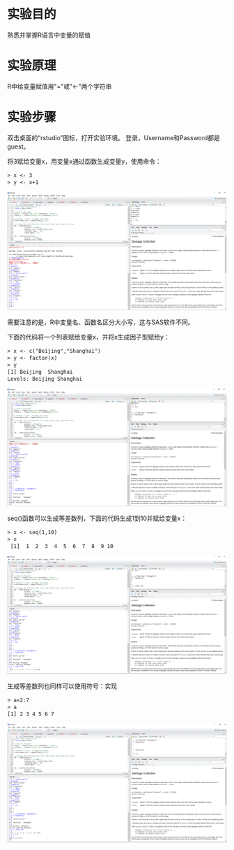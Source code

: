 # 实验目的

熟悉并掌握R语言中变量的赋值

# 实验原理

R中给变量赋值用"="或"&lt;-"两个字符串

# 实验步骤

双击桌面的“rstudio”图标，打开实验环境。
登录，Username和Password都是guest。

将3赋给变量x，用变量x通过函数生成变量y，使用命令：

```
> x <- 3
> y <- x+1
```

![](/images/1-1-5-1.png)

需要注意的是，R中变量名、函数名区分大小写，这与SAS软件不同。

下面的代码将一个列表赋给变量x，并将x生成因子型赋给y：

```
> x <- c("Beijing","Shanghai")
> y <- factor(x)
> y
[1] Beijing  Shanghai
Levels: Beijing Shanghai
```

![](/images/1-1-5-2.png)

seq\(\)函数可以生成等差数列，下面的代码生成1到10并赋给变量x：

```
> x <- seq(1,10)
> x
 [1]  1  2  3  4  5  6  7  8  9 10
```

![](/images/1-1-5-3.png)

生成等差数列也同样可以使用符号：实现

```
> a=2:7
> a
[1] 2 3 4 5 6 7
```

![](/images/1-1-5-4.png)
